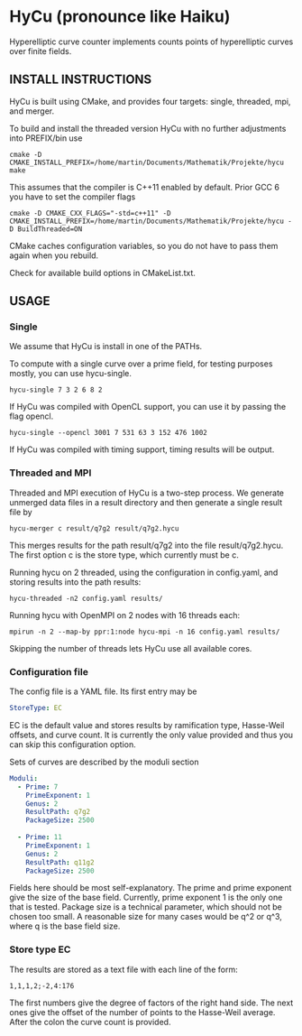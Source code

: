 HyCu (pronounce like Haiku)
===

Hyperelliptic curve counter implements counts points of hyperelliptic curves over finite fields.


INSTALL INSTRUCTIONS
---

HyCu is built using CMake, and provides four targets: single, threaded, mpi, and merger.

To build and install the threaded version HyCu with no further adjustments into PREFIX/bin use
~~~
cmake -D CMAKE_INSTALL_PREFIX=/home/martin/Documents/Mathematik/Projekte/hycu 
make
~~~

This assumes that the compiler is C++11 enabled by default. Prior GCC 6 you have to set the compiler flags
~~~
cmake -D CMAKE_CXX_FLAGS="-std=c++11" -D CMAKE_INSTALL_PREFIX=/home/martin/Documents/Mathematik/Projekte/hycu -D BuildThreaded=ON
~~~

CMake caches configuration variables, so you do not have to pass them again when you rebuild.

Check for available build options in CMakeList.txt.

USAGE
---

### Single

We assume that HyCu is install in one of the PATHs.

To compute with a single curve over a prime field, for testing purposes mostly, you can use hycu-single.
~~~
hycu-single 7 3 2 6 8 2
~~~
If HyCu was compiled with OpenCL support, you can use it by passing the flag opencl.
~~~
hycu-single --opencl 3001 7 531 63 3 152 476 1002
~~~

If HyCu was compiled with timing support, timing results will be output.

### Threaded and MPI

Threaded and MPI execution of HyCu is a two-step process. We generate unmerged data files in a result directory and then generate a single result file by
~~~
hycu-merger c result/q7g2 result/q7g2.hycu
~~~
This merges results for the path result/q7g2 into the file result/q7g2.hycu. The first option c is the store type, which currently must be c.

Running hycu on 2 threaded, using the configuration in config.yaml, and storing results into the path results:
~~~
hycu-threaded -n2 config.yaml results/
~~~

Running hycu with OpenMPI on 2 nodes with 16 threads each:
~~~
mpirun -n 2 --map-by ppr:1:node hycu-mpi -n 16 config.yaml results/
~~~

Skipping the number of threads lets HyCu use all available cores.

### Configuration file

The config file is a YAML file. Its first entry may be
~~~yaml
StoreType: EC
~~~
EC is the default value and stores results by ramification type, Hasse-Weil offsets, and curve count. It is currently the only value provided and thus you can skip this configuration option.

Sets of curves are described by the moduli section
~~~yaml
Moduli:
  - Prime: 7
    PrimeExponent: 1
    Genus: 2
    ResultPath: q7g2
    PackageSize: 2500
  
  - Prime: 11
    PrimeExponent: 1
    Genus: 2
    ResultPath: q11g2
    PackageSize: 2500
~~~
Fields here should be most self-explanatory. The prime and prime exponent give the size of the base field. Currently, prime exponent 1 is the only one that is tested. Package size is a technical parameter, which should not be chosen too small. A reasonable size for many cases would be q^2 or q^3, where q is the base field size.

### Store type EC

The results are stored as a text file with each line of the form:
~~~
1,1,1,2;-2,4:176
~~~
The first numbers give the degree of factors of the right hand side. The next ones give the offset of the number of points to the Hasse-Weil average. After the colon the curve count is provided.




